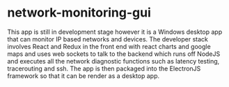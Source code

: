 # network-monitoring-gui
This app is still in development stage however it is a Windows desktop app that can monitor IP based networks and devices.
The developer stack involves React and Redux in the front end with react charts and google maps and uses web sockets to talk
to the backend which runs off NodeJS and executes all the network diagnostic functions such as latency testing, tracerouting 
and ssh. The app is then packaged into the ElectronJS framework so that it can be render as a desktop app. 
